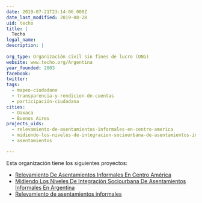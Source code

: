 ```yaml
---
date: 2019-07-21T23:14:06.000Z
date_last_modified: 2019-08-28
uid: techo
title: |
  Techo
legal_name: 
description: |
  
org_type: Organización civil sin fines de lucro (ONG)
website: www.techo.org/Argentina
year_founded: 2003
facebook: 
twitter: 
tags:
  - mapeo-ciudadano
  - transparencia-y-rendicion-de-cuentas
  - participación-ciudadana
cities: 
  - Oaxaca
  - Buenos Aires
projects_uids:
  - relevamiento-de-asentamientos-informales-en-centro-america
  - midiendo-los-niveles-de-integracion-sociourbana-de-asentamientos-informales-en-argentina
  - asentamientos

---
```


Esta organización tiene los siguientes proyectos:

- [Relevamiento De Asentamientos Informales En Centro América](/proyectos/relevamiento-de-asentamientos-informales-en-centro-america)
- [Midiendo Los Niveles De Integración Sociourbana De Asentamientos Informales En Argentina](/proyectos/midiendo-los-niveles-de-integracion-sociourbana-de-asentamientos-informales-en-argentina)
- [Relevamiento de asentamientos informales](/proyectos/asentamientos)
